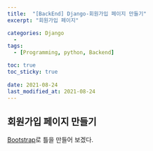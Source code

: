 ```yaml
---
title:  "[BackEnd] Django-회원가입 페이지 만들기"
excerpt: "회원가입 페이지"

categories: Django
  - 
tags:
  - [Programming, python, Backend]

toc: true
toc_sticky: true
 
date: 2021-08-24
last_modified_at: 2021-08-24
---
```


## 회원가입 페이지 만들기
[Bootstrap](https://getbootstrap.com/docs/4.3/getting-started/introduction/)로 틀을 만들어 보겠다.
```html
```